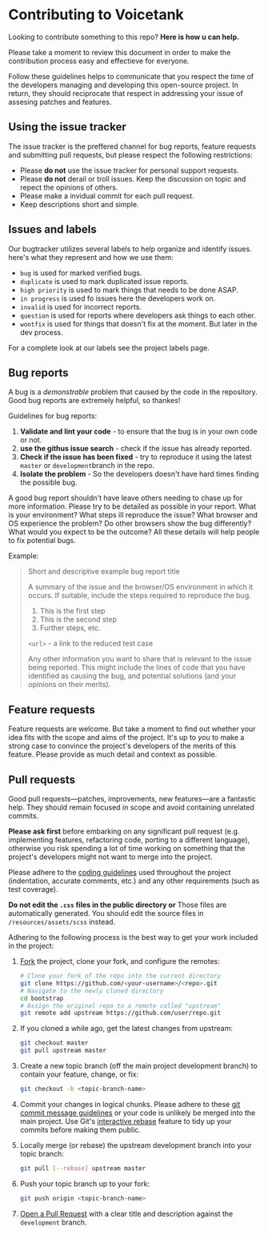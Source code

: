 # Contributing to Voicetank

Looking to contribute something to this repo? **Here is how u can help.**

Please take a moment to review this document in order to make the contribution process
easy and effectieve for everyone. 

Follow these guidelines helps to communicate that you respect the time of the developers 
managing and developing this open-source project. In return, they should reciprocate that respect
in addressing your issue of assesing patches and features. 

## Using the issue tracker 

The issue tracker is the preffered channel for bug reports, feature requests and submitting pull requests, 
but please respect the following restrictions: 

- Please **do not** use the issue tracker for personal support requests. 
- Please **do not** derail or troll issues. Keep the discussion on topic and repect the opinions of others. 
- Please make a invidual commit for each pull request. 
- Keep descriptions short and simple. 

## Issues and labels 

Our bugtracker utilizes several labels to help organize and identify issues. 
here's what they represent and how we use them: 

- `bug` is used for marked verified bugs. 
- `duplicate` is used to mark duplicated issue reports. 
- `high priority` is used to mark things that needs to be done ASAP. 
- `in progress` is used fo issues here the developers work on. 
- `invalid` is used for incorrect reports. 
- `question` is used for reports where developers ask things to each other. 
- `wontfix` is used for things that doesn't fix at the moment. But later in the dev process. 

For a complete look at our labels see the project labels page. 

## Bug reports 

A bug is a *demonstrable* problem that caused by the code in the repository. 
Good bug reports are extremely helpful, so thankes!

Guidelines for bug reports: 

1. **Validate and lint your code** - to ensure that the bug is in your own code or not. 
2. **use the githus issue search** - check if the issue has already reported. 
3. **Check if the issue has been fixed** - try to reproduce it using the latest `master` or `development`branch in the repo. 
4. **Isolate the problem** - So the developers doesn't have hard times finding the possible bug. 
 
A good bug report shouldn't have leave others needing to chase up for more information. 
Please try to be detailed as possible in your report. What is your environment? What steps ill reproduce the issue? 
What browser and OS experience the problem? Do other browsers show the bug differently? What would you expect to be the outcome? 
All these details will help people to fix potential bugs. 

Example:

> Short and descriptive example bug report title
>
> A summary of the issue and the browser/OS environment in which it occurs. If
> suitable, include the steps required to reproduce the bug.
>
> 1. This is the first step
> 2. This is the second step
> 3. Further steps, etc.
>
> `<url>` - a link to the reduced test case
>
> Any other information you want to share that is relevant to the issue being
> reported. This might include the lines of code that you have identified as
> causing the bug, and potential solutions (and your opinions on their
> merits).

## Feature requests

Feature requests are welcome. But take a moment to find out whether your idea
fits with the scope and aims of the project. It's up to *you* to make a strong
case to convince the project's developers of the merits of this feature. Please
provide as much detail and context as possible.


## Pull requests

Good pull requests—patches, improvements, new features—are a fantastic
help. They should remain focused in scope and avoid containing unrelated
commits.

**Please ask first** before embarking on any significant pull request (e.g.
implementing features, refactoring code, porting to a different language),
otherwise you risk spending a lot of time working on something that the
project's developers might not want to merge into the project.

Please adhere to the [coding guidelines](#code-guidelines) used throughout the
project (indentation, accurate comments, etc.) and any other requirements
(such as test coverage).

**Do not edit the `.css` files in the public directory or** Those files are automatically generated. You should edit the
source files in `/resources/assets/scss` instead.

Adhering to the following process is the best way to get your work
included in the project:

1. [Fork](https://help.github.com/fork-a-repo/) the project, clone your fork,
   and configure the remotes:

   ```bash
   # Clone your fork of the repo into the current directory
   git clone https://github.com/<your-username>/<repo>.git
   # Navigate to the newly cloned directory
   cd bootstrap
   # Assign the original repo to a remote called "upstream"
   git remote add upstream https://github.com/user/repo.git
   ```

2. If you cloned a while ago, get the latest changes from upstream:

   ```bash
   git checkout master
   git pull upstream master
   ```

3. Create a new topic branch (off the main project development branch) to
   contain your feature, change, or fix:

   ```bash
   git checkout -b <topic-branch-name>
   ```

4. Commit your changes in logical chunks. Please adhere to these [git commit
   message guidelines](http://tbaggery.com/2008/04/19/a-note-about-git-commit-messages.html)
   or your code is unlikely be merged into the main project. Use Git's
   [interactive rebase](https://help.github.com/articles/interactive-rebase)
   feature to tidy up your commits before making them public.

5. Locally merge (or rebase) the upstream development branch into your topic branch:

   ```bash
   git pull [--rebase] upstream master
   ```

6. Push your topic branch up to your fork:

   ```bash
   git push origin <topic-branch-name>
   ```

7. [Open a Pull Request](https://help.github.com/articles/using-pull-requests/)
    with a clear title and description against the `development` branch.
